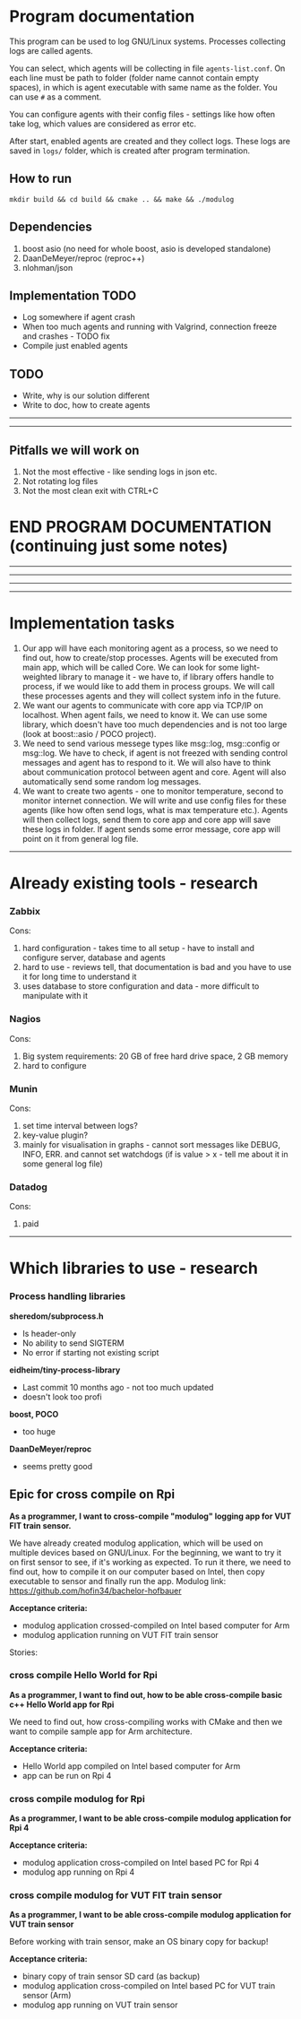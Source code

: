 # Program documentation
This program can be used to log GNU/Linux systems.
Processes collecting logs are called agents.

You can select, which agents will be collecting in file `agents-list.conf`.
On each line must be path to folder (folder name cannot contain empty spaces), in which is agent executable with same name as the folder.
You can use `#` as a comment.

You can configure agents with their config files - settings like how often take log, which values are considered as error etc.

After start, enabled agents are created and they collect logs. These logs are saved in `logs/` folder, which is created after program termination.

## How to run
`mkdir build && cd build && cmake .. && make && ./modulog`




## Dependencies 

1. boost asio (no need for whole boost, asio is developed standalone)
2. DaanDeMeyer/reproc (reproc++)
3. nlohman/json

## Implementation TODO
* Log somewhere if agent crash 
* When too much agents and running with Valgrind, connection freeze and crashes - TODO fix 
* Compile just enabled agents

## TODO
* Write, why is our solution different
* Write to doc, how to create agents


---





--- 

## Pitfalls we will work on
1. Not the most effective - like sending logs in json etc.
2. Not rotating log files
3. Not the most clean exit with CTRL+C

# END PROGRAM DOCUMENTATION (continuing just some notes)
---

---

---

---

# Implementation tasks

1. Our app will have each monitoring agent as a process, so we need to find out, how to create/stop processes.
   Agents will be executed from main app, which will be called Core.
   We can look for some light-weighted library to manage it - we have to, if library offers handle to process, if we would like to add them in process groups.
   We will call these processes agents and they will collect system info in the future.
2. We want our agents to communicate with core app via TCP/IP on localhost. When agent fails, we need to know it. We can use some library, which doesn't have too much dependencies and is not too large (look at boost::asio / POCO project).
3. We need to send various messege types like msg::log, msg::config or msg::log. We have to check, if agent is not freezed with sending control messages and agent has to respond to it. We will also have to think about communication protocol between agent and core.
   Agent will also automatically send some random log messages.
4. We want to create two agents - one to monitor temperature, second to monitor internet connection.
   We will write and use config files for these agents (like how often send logs, what is max temperature etc.).
   Agents will then collect logs, send them to core app and core app will save these logs in folder.
   If agent sends some error message, core app will point on it from general log file.

---

# Already existing tools - research

### Zabbix
Cons:
1. hard configuration - takes time to all setup - have to install and configure server, database and agents 
1. hard to use - reviews tell, that documentation is bad and you have to use it for long time to understand it
1. uses database to store configuration and data - more difficult to manipulate with it

### Nagios
Cons:
1. Big system requirements: 20 GB of free hard drive space, 2 GB memory
1. hard to configure

### Munin
Cons:
1. set time interval between logs?
1. key-value plugin?
1. mainly for visualisation in graphs - cannot sort messages like DEBUG, INFO, ERR. and cannot set watchdogs (if is value > x - tell me about it in some general log file)

### Datadog
Cons:
1. paid

---

# Which libraries to use - research

### Process handling libraries
**sheredom/subprocess.h**

- Is header-only
- No ability to send SIGTERM
- No error if starting not existing script

**eidheim/tiny-process-library**

- Last commit 10 months ago - not too much updated
- doesn't look too profi

**boost, POCO**

- too huge

**DaanDeMeyer/reproc**

- seems pretty good


## Epic for cross compile on Rpi

**As a programmer, I want to cross-compile "modulog" logging app for VUT FIT train sensor.**

We have already created modulog application, which will be used on multiple devices based on GNU/Linux.
For the beginning, we want to try it on first sensor to see, if it's working as expected.
To run it there, we need to find out, how to compile it on our computer based on Intel, then copy executable to sensor and finally run the app.
Modulog link: https://github.com/hofin34/bachelor-hofbauer

**Acceptance criteria:**

* modulog application crossed-compiled on Intel based computer for Arm
* modulog application running on VUT FIT train sensor

Stories:
### cross compile Hello World for Rpi
**As a programmer, I want to find out, how to be able cross-compile basic c++ Hello World app for Rpi**

We need to find out, how cross-compiling works with CMake and then we want to compile sample app for Arm architecture.

**Acceptance criteria:**

* Hello World app compiled on Intel based computer for Arm
* app can be run on Rpi 4

### cross compile modulog for Rpi
**As a programmer, I want to be able cross-compile modulog application for Rpi 4**

**Acceptance criteria:**

* modulog application cross-compiled on Intel based PC for Rpi 4
* modulog app running on Rpi 4

### cross compile modulog for VUT FIT train sensor
**As a programmer, I want to be able cross-compile modulog application for VUT train sensor**

Before working with train sensor, make an OS binary copy for backup!

**Acceptance criteria:**

* binary copy of train sensor SD card (as backup)
* modulog application cross-compiled on Intel based PC for VUT train sensor (Arm)
* modulog app running on VUT train sensor